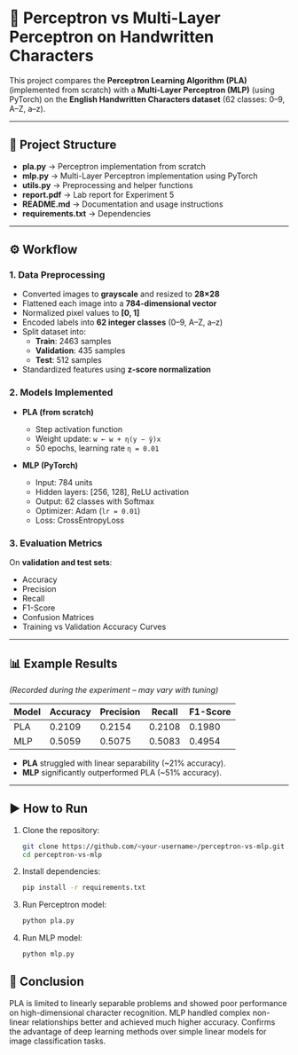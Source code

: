 # 🤖 Perceptron vs Multi-Layer Perceptron on Handwritten Characters

This project compares the **Perceptron Learning Algorithm (PLA)** (implemented from scratch) with a **Multi-Layer Perceptron (MLP)** (using PyTorch) on the **English Handwritten Characters dataset** (62 classes: 0–9, A–Z, a–z).

---

## 📂 Project Structure
- **pla.py** → Perceptron implementation from scratch  
- **mlp.py** → Multi-Layer Perceptron implementation using PyTorch  
- **utils.py** → Preprocessing and helper functions  
- **report.pdf** → Lab report for Experiment 5  
- **README.md** → Documentation and usage instructions  
- **requirements.txt** → Dependencies  

---

## ⚙️ Workflow

### 1. Data Preprocessing
- Converted images to **grayscale** and resized to **28×28**  
- Flattened each image into a **784-dimensional vector**  
- Normalized pixel values to **[0, 1]**  
- Encoded labels into **62 integer classes** (0–9, A–Z, a–z)  
- Split dataset into:  
  - **Train**: 2463 samples  
  - **Validation**: 435 samples  
  - **Test**: 512 samples  
- Standardized features using **z-score normalization**  

### 2. Models Implemented
- **PLA (from scratch)**  
  - Step activation function  
  - Weight update: `w ← w + η(y − ŷ)x`  
  - 50 epochs, learning rate `η = 0.01`  

- **MLP (PyTorch)**  
  - Input: 784 units  
  - Hidden layers: [256, 128], ReLU activation  
  - Output: 62 classes with Softmax  
  - Optimizer: Adam (`lr = 0.01`)  
  - Loss: CrossEntropyLoss  

### 3. Evaluation Metrics
On **validation and test sets**:
- Accuracy  
- Precision  
- Recall  
- F1-Score  
- Confusion Matrices  
- Training vs Validation Accuracy Curves  

---

## 📊 Example Results
*(Recorded during the experiment – may vary with tuning)*  

| Model | Accuracy | Precision | Recall | F1-Score |
|-------|----------|-----------|--------|----------|
| PLA   | 0.2109   | 0.2154    | 0.2108 | 0.1980   |
| MLP   | 0.5059   | 0.5075    | 0.5083 | 0.4954   |

- **PLA** struggled with linear separability (~21% accuracy).  
- **MLP** significantly outperformed PLA (~51% accuracy).  

---

## ▶️ How to Run
1. Clone the repository:  
   ```bash
   git clone https://github.com/<your-username>/perceptron-vs-mlp.git
   cd perceptron-vs-mlp
2. Install dependencies:
    ```bash
   pip install -r requirements.txt
3. Run Perceptron model:
    ```bash
    python pla.py
4. Run MLP model:
    ```bash
    python mlp.py

## 🏁 Conclusion

PLA is limited to linearly separable problems and showed poor performance on high-dimensional character recognition.
MLP handled complex non-linear relationships better and achieved much higher accuracy.
Confirms the advantage of deep learning methods over simple linear models for image classification tasks.
